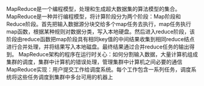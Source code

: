 MapReduce是一个编程模型，处理和生成超大数据集的算法模型的集合。
MapReduce是一种并行编程模型，将计算阶段分为两个阶段：Map阶段和Reduce阶段。首先把输入数据源分块交给多个map任务去执行，map任务执行map函数，根据某种规则对数据分类，写入本地硬盘。然后进入reduce阶段，该阶段由reduce函数把map阶段具有相同key值的中间结果收集到相同reduce结点进行合并处理，并将结果写入本地磁盘。最终结果通过合并reduce任务的输出得到。
MapReduce架构的程序在运行时关心：如何分割输入数据，大量计算机组成集群的调度，集群中计算机的错误处理，管理集群中计算机之间必要的通信
MapReduce实现：用户提交工作给调度系统。每个工作包含一系列任务，调度系统将这些任务调度到集群中多台可用的机器上

